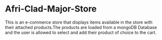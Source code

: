 # Afri-Clad-Major-Store
This is an e-commerce store that displays items available in the store with their attached products.The products are loaded from a mongoDB Database and the user is allowed to select and add their product of choice to the cart.
